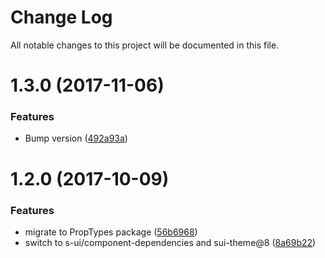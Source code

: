 # Change Log

All notable changes to this project will be documented in this file.

<a name="1.3.0"></a>
# 1.3.0 (2017-11-06)


### Features

* Bump version ([492a93a](https://github.com/SUI-Components/sui-components/commit/492a93a))



<a name="1.2.0"></a>
# 1.2.0 (2017-10-09)


### Features

* migrate to PropTypes package ([56b6968](https://github.com/SUI-Components/sui-components/commit/56b6968))
* switch to s-ui/component-dependencies and sui-theme@8 ([8a69b22](https://github.com/SUI-Components/sui-components/commit/8a69b22))



